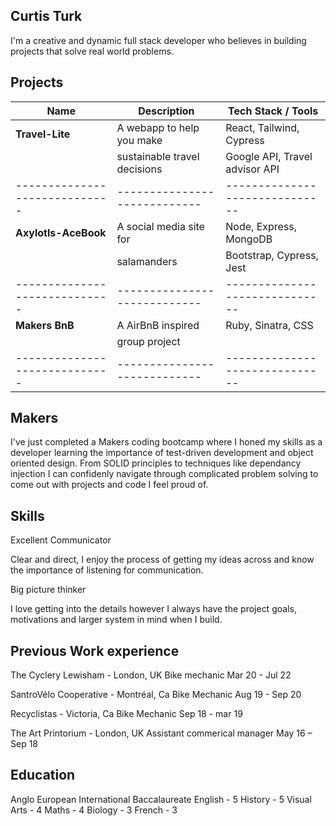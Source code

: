 ## Curtis Turk

I'm a creative and dynamic full stack developer who believes in building projects that solve real world problems.

## Projects

| Name                          | Description                  | Tech Stack / Tools             |
| ----------------------------- | ---------------------------- | ------------------------------ |
| **Travel-Lite**               | A webapp to help you make    | React, Tailwind, Cypress       |
|                               | sustainable travel decisions | Google API, Travel advisor API |
| ----------------------------- | ---------------------------- | ------------------------------ |
| **Axylotls-AceBook**          | A social media site for      | Node, Express, MongoDB         |
|                               | salamanders                  | Bootstrap, Cypress, Jest       |
| ----------------------------- | ---------------------------- | ------------------------------ |
| **Makers BnB**                | A AirBnB inspired            | Ruby, Sinatra, CSS             |  
|                               | group project                |                                |
| ----------------------------- | ---------------------------- | ------------------------------ |


## Makers

I've just completed a Makers coding bootcamp where I honed my skills as a developer learning the importance of test-driven development and object oriented design. From SOLID principles to techniques like dependancy injection I can confidenly navigate through complicated problem solving to come out with projects and code I feel proud of.

## Skills

Excellent Communicator 

Clear and direct, I enjoy the process of getting my ideas across and know the importance of listening for communication.

Big picture thinker

I love getting into the details however I always have the project goals, motivations and larger system in mind when I build.

## Previous Work experience

The Cyclery Lewisham - London, UK
Bike mechanic
Mar 20 - Jul 22

SantroVélo Cooperative - Montréal, Ca
Bike Mechanic
Aug 19 - Sep 20

Recyclistas - Victoria, Ca
Bike Mechanic
Sep 18 - mar 19

The Art Printorium - London, UK
Assistant commerical manager
May 16 – Sep 18

## Education

Anglo European
International Baccalaureate
English - 5         History - 5
Visual Arts - 4     Maths - 4
Biology - 3         French - 3
